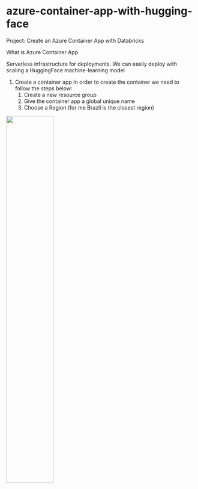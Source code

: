 # azure-container-app-with-hugging-face
Project: Create an Azure Container App with Databricks


What is Azure Container App

Serverless infrastructure for deployments. We can easily deploy with scaling a HuggingFace machine-learning model 

1. Create a container app
   In order to create the container we need to follow the steps below:
   1. Create a new resource group
   2. Give the container app a global unique name
   3. Choose a Region (for me Brazil is the closest region)
      
<img src="https://github.com/mathewsrc/azure-container-app-with-hugging-face/assets/94936606/3fffd8e8-3ed4-4997-948e-9e8581370d02" width=50% height=50%>





